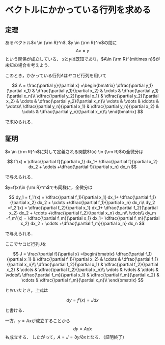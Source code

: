 # ベクトルにかかっている行列を求める

## 定理

あるベクトル$x \in {\rm R}^n$, $y \in {\rm R}^m$の間に
$$
    Ax = y
$$
という関係が成立している．
$x$と$y$は既知であり，$A\in {\rm R}^{m\times n}$が未知の場合を考えよう．

このとき，かかっている行列$A$はヤコビ行列を用いて

$$
A = \frac{\partial y}{\partial x}
=\begin{bmatrix}
\dfrac{\partial y_1}{\partial x_1} & \dfrac{\partial y_1}{\partial x_2} & \cdots & \dfrac{\partial y_1}{\partial x_n}\\
\dfrac{\partial y_2}{\partial x_1} & \dfrac{\partial y_2}{\partial x_2} & \cdots & \dfrac{\partial y_2}{\partial x_n}\\
\vdots & \vdots & \ddots & \vdots\\
\dfrac{\partial y_n}{\partial x_1} & \dfrac{\partial y_n}{\partial x_2} & \cdots & \dfrac{\partial y_n}{\partial x_n}\\
\end{bmatrix}
$$

で求められる．

## 証明

$x \in {\rm R}^n$に対して定義される関数$f(x) \in {\rm R}$の全微分は

$$
f'(x) = \dfrac{\partial f}{\partial x_1} dx_1+ \dfrac{\partial f}{\partial x_2} dx_2 + \cdots +\dfrac{\partial f}{\partial x_n} dx_n
$$

で与えられる．

$y=f(x)\in {\rm R}^m$でも同様に，全微分は

$$
dy_1 = f_1'(x) = \dfrac{\partial f_1}{\partial x_1} dx_1+ \dfrac{\partial f_1}{\partial x_2} dx_2 + \cdots +\dfrac{\partial f_1}{\partial x_n} dx_n\\
dy_2 =f_2'(x) = \dfrac{\partial f_2}{\partial x_1} dx_1+ \dfrac{\partial f_2}{\partial x_2} dx_2 + \cdots +\dfrac{\partial f_2}{\partial x_n} dx_n\\
\vdots\\
dy_m =f_m'(x) = \dfrac{\partial f_m}{\partial x_1} dx_1+ \dfrac{\partial f_m}{\partial x_2} dx_2 + \cdots +\dfrac{\partial f_m}{\partial x_n} dx_n
$$

で与えられる．

ここでヤコビ行列$J$を

$$
J = \frac{\partial f}{\partial x}
=\begin{bmatrix}
\dfrac{\partial f_1}{\partial x_1} & \dfrac{\partial f_1}{\partial x_2} & \cdots & \dfrac{\partial f_1}{\partial x_n}\\
\dfrac{\partial f_2}{\partial x_1} & \dfrac{\partial f_2}{\partial x_2} & \cdots & \dfrac{\partial f_2}{\partial x_n}\\
\vdots & \vdots & \ddots & \vdots\\
\dfrac{\partial f_m}{\partial x_1} & \dfrac{\partial f_m}{\partial x_2} & \cdots & \dfrac{\partial f_m}{\partial x_n}\\
\end{bmatrix}
$$

とおいたとき，上式は

$$
dy = f'(x) = Jdx
$$

と書ける．

一方，$y=Ax$が成立することから
$$
dy = Adx
$$
も成立する．
したがって，$A=J=\partial y/\partial x$となる．（証明終了）
